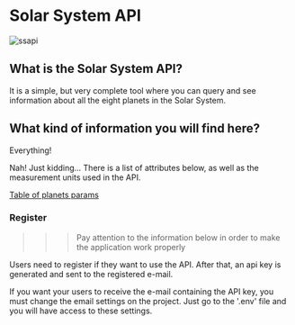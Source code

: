 # Solar System API

![ssapi](https://user-images.githubusercontent.com/7574584/135025690-7432d7e4-98a1-4187-a104-72bef796adb5.jpg)

## What is the Solar System API?

It is a simple, but very complete tool where you can query and see information
about all the eight planets in the Solar System.

## What kind of information you will find here?

Everything!

Nah! Just kidding... There is a list of attributes below, as well as the measurement units used in the API.

[Table of planets params](https://www.notion.so/6e69ca3f7caa45bbb44c898dd1e85e3e)

### Register

>>> Pay attention to the information below in order to make the application work properly

Users need to register if they want to use the API. After that, an api key is generated and sent to the registered e-mail. 

If you want your users to receive the e-mail containing the API key, you must change the email settings on the project. Just go to the '.env' file and you will have access to these settings.
